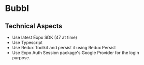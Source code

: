 # Bubbl

## Technical Aspects

- Use latest Expo SDK (47 at time)
- Use Typescript
- Use Redux Toolkit and persist it using Redux Persist
- Use Expo Auth Session package's Google Provider for the login purpose.
